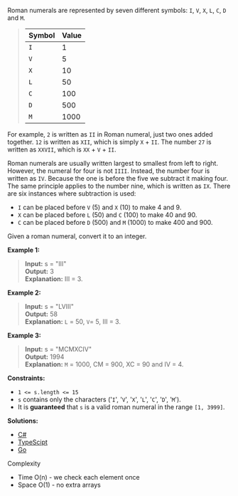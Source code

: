 Roman numerals are represented by seven different symbols: `I`, `V`, `X`, `L`, `C`, `D` and `M`.

> | **Symbol**  |    **Value**|
> |-------------|-------------|
> |`I`          |   1         |
> |`V`          |   5         |
> |`X`          |   10        |
> |`L`          |   50        |
> |`C`          |   100       |
> |`D`          |   500       |
> |`M`          |   1000      |

For example, `2` is written as `II` in Roman numeral, just two ones added together. `12` is written as `XII`, which is simply `X` + `II`. The number `27` is written as `XXVII`, which is `XX` + `V` + `II`.

Roman numerals are usually written largest to smallest from left to right. However, the numeral for four is not `IIII`. Instead, the number four is written as `IV`. Because the one is before the five we subtract it making four. The same principle applies to the number nine, which is written as `IX`. There are six instances where subtraction is used:

- `I` can be placed before `V` (5) and `X` (10) to make 4 and 9. 
- `X` can be placed before `L` (50) and `C` (100) to make 40 and 90. 
- `C` can be placed before `D` (500) and `M` (1000) to make 400 and 900.
  
Given a roman numeral, convert it to an integer.

 

**Example 1:**

> **Input:** s = "III"  
> **Output:** 3  
> **Explanation:** III = 3.

**Example 2:**

> **Input:** s = "LVIII"  
> **Output:** 58  
> **Explanation:** `L` = 50, `V`= 5, III = 3.

**Example 3:**

> **Input:** s = "MCMXCIV"  
> **Output:** 1994  
> **Explanation:** `M` = 1000, CM = 900, XC = 90 and IV = 4.
 

**Constraints:**

- `1 <= s.length <= 15`
- `s` contains only the characters ('`I`', '`V`', '`X`', '`L`', '`C`', '`D`', '`M`').
- It is **guaranteed** that `s` is a valid roman numeral in the range `[1, 3999]`.

**Solutions:**

- [C#](/array-string/roman-to-integer/roman-to-integer.cs)
- [TypeScipt](/array-string/roman-to-integer/roman-to-integer.ts)
- [Go](/array-string/roman-to-integer/roman-to-integer.go)

Complexity
- Time O(n) - we check each element once
- Space O(1) - no extra arrays